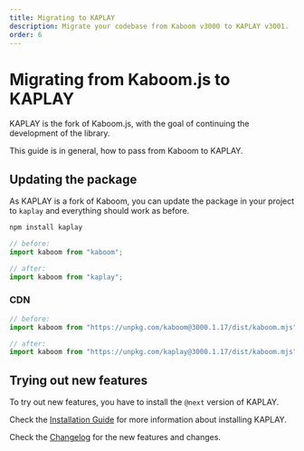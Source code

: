 ```yaml
---
title: Migrating to KAPLAY 
description: Migrate your codebase from Kaboom v3000 to KAPLAY v3001.
order: 6
---
```


# Migrating from Kaboom.js to KAPLAY

KAPLAY is the fork of Kaboom.js, with the goal of continuing the development of
the library.

This guide is in general, how to pass from Kaboom to KAPLAY.

## Updating the package

As KAPLAY is a fork of Kaboom, you can update the package in your project to
`kaplay` and everything should work as before.

```sh
npm install kaplay
```

```js
// before:
import kaboom from "kaboom";

// after:
import kaboom from "kaplay";
```

### CDN

```js
// before:
import kaboom from "https://unpkg.com/kaboom@3000.1.17/dist/kaboom.mjs";

// after:
import kaboom from "https://unpkg.com/kaplay@3000.1.17/dist/kaboom.mjs";
```

## Trying out new features

To try out new features, you have to install the `@next` version of KAPLAY.

Check the [Installation Guide](/guides/install) for more information about
installing KAPLAY.

Check the
[Changelog](https://github.com/kaplayjs/kaplay/blob/master/CHANGELOG.md#v30010)
for the new features and changes.
